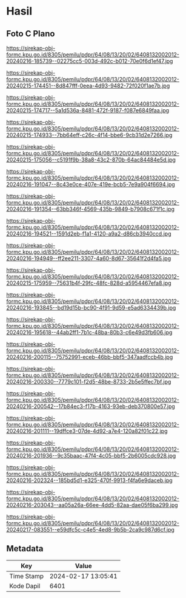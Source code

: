 # Hasil

## Foto C Plano

https://sirekap-obj-formc.kpu.go.id/8305/pemilu/pdpr/64/08/13/20/02/6408132002012-20240216-185739--02275cc5-003d-492c-b012-70e0f6d1ef47.jpg

https://sirekap-obj-formc.kpu.go.id/8305/pemilu/pdpr/64/08/13/20/02/6408132002012-20240215-174451--8d847fff-0eea-4d93-9482-72f020f1ae7b.jpg

https://sirekap-obj-formc.kpu.go.id/8305/pemilu/pdpr/64/08/13/20/02/6408132002012-20240215-174717--5a1d536a-8481-472f-9187-f087e6849faa.jpg

https://sirekap-obj-formc.kpu.go.id/8305/pemilu/pdpr/64/08/13/20/02/6408132002012-20240215-174933--7bb64eff-c26c-4f14-bbe6-9cb31d2e7266.jpg

https://sirekap-obj-formc.kpu.go.id/8305/pemilu/pdpr/64/08/13/20/02/6408132002012-20240215-175056--c5191f9b-38a8-43c2-870b-64ac84484e5d.jpg

https://sirekap-obj-formc.kpu.go.id/8305/pemilu/pdpr/64/08/13/20/02/6408132002012-20240216-191047--8c43e0ce-407e-419e-bcb5-7e9a904f6694.jpg

https://sirekap-obj-formc.kpu.go.id/8305/pemilu/pdpr/64/08/13/20/02/6408132002012-20240216-191354--63bb346f-4569-435b-9849-b7908c671f1c.jpg

https://sirekap-obj-formc.kpu.go.id/8305/pemilu/pdpr/64/08/13/20/02/6408132002012-20240216-194521--1591d2eb-f1a1-4120-a9a2-d86cb3940ccd.jpg

https://sirekap-obj-formc.kpu.go.id/8305/pemilu/pdpr/64/08/13/20/02/6408132002012-20240216-194949--ff2ee211-3307-4a60-8d67-35641f2d4fa5.jpg

https://sirekap-obj-formc.kpu.go.id/8305/pemilu/pdpr/64/08/13/20/02/6408132002012-20240215-175959--75631b4f-29fc-48fc-828d-a5954467efa8.jpg

https://sirekap-obj-formc.kpu.go.id/8305/pemilu/pdpr/64/08/13/20/02/6408132002012-20240216-193845--bd19d15b-bc90-4f91-9d59-e5ad6334439b.jpg

https://sirekap-obj-formc.kpu.go.id/8305/pemilu/pdpr/64/08/13/20/02/6408132002012-20240216-195618--44ab2ff1-7b1c-48ba-80b3-c6e49d3fb606.jpg

https://sirekap-obj-formc.kpu.go.id/8305/pemilu/pdpr/64/08/13/20/02/6408132002012-20240216-200115--75752991-eceb-46bb-bbf5-347aadfccb4b.jpg

https://sirekap-obj-formc.kpu.go.id/8305/pemilu/pdpr/64/08/13/20/02/6408132002012-20240216-200330--7779c101-f2d5-48be-8733-2b5e5ffec7bf.jpg

https://sirekap-obj-formc.kpu.go.id/8305/pemilu/pdpr/64/08/13/20/02/6408132002012-20240216-200542--17b84ec3-f17b-4163-93eb-deb370800e57.jpg

https://sirekap-obj-formc.kpu.go.id/8305/pemilu/pdpr/64/08/13/20/02/6408132002012-20240216-201111--19dffce3-07de-4d92-a7e4-120a82f01c22.jpg

https://sirekap-obj-formc.kpu.go.id/8305/pemilu/pdpr/64/08/13/20/02/6408132002012-20240216-201936--9c35baac-47f4-4c05-bbf5-2b6005cdc928.jpg

https://sirekap-obj-formc.kpu.go.id/8305/pemilu/pdpr/64/08/13/20/02/6408132002012-20240216-202324--185bd5d1-e325-470f-9913-f4fa6e9daceb.jpg

https://sirekap-obj-formc.kpu.go.id/8305/pemilu/pdpr/64/08/13/20/02/6408132002012-20240216-203043--aa05a26a-66ee-4dd5-82aa-dae05f6ba299.jpg

https://sirekap-obj-formc.kpu.go.id/8305/pemilu/pdpr/64/08/13/20/02/6408132002012-20240217-083551--e59dfc5c-c4e5-4ed8-9b5b-2ca9c987d6cf.jpg


## Metadata

| Key        | Value               |
| ---------- | ------------------- |
| Time Stamp | 2024-02-17 13:05:41 |
| Kode Dapil | 6401                |



